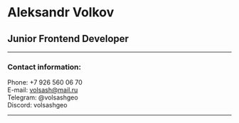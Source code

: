 # Aleksandr Volkov
## Junior Frontend Developer
___
### Contact information:

Phone: +7 926 560 06 70  
E-mail: volsash@mail.ru  
Telegram: @volsashgeo  
Discord: volsashgeo
___ 



